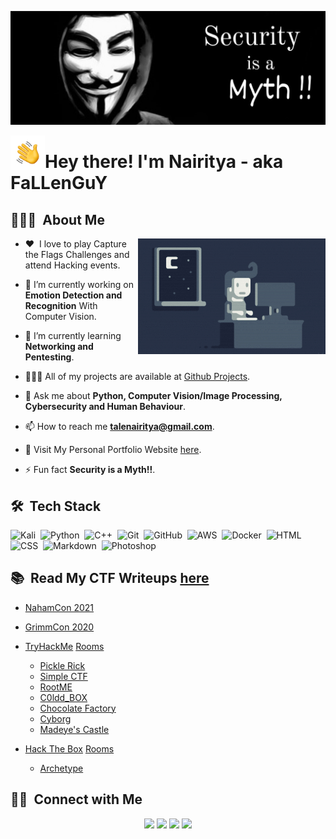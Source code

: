 <p align="center"><img alt="Anonymous" src="./assets/Anonymous.jpg" width ="1024" ></p>

<img alt="Hand Wave" src="./assets/Hand%20Wave.gif" width='55' align="left"/><h1>Hey there! I'm Nairitya - aka FaLLenGuY</h1>


<!-- ## 👋 &nbsp;Hey there! I'm Nairitya -->

## 👨🏻‍💻 &nbsp;About Me

<img alt="Night Coding" src="./assets/Night-Coding.gif" align="right"/>

- :heart: &nbsp;I love to play Capture the Flags Challenges and attend Hacking events.

- 🔭 I’m currently working on **Emotion Detection and Recognition** With Computer Vision. 

- 🌱 I’m currently learning **Networking and Pentesting**.

- 🧑🏻‍💻 All of my projects are available at [Github Projects](https://github.com/nairitya03/Projects).

- 💬 Ask me about **Python, Computer Vision/Image Processing, Cybersecurity and Human Behaviour**.

- 📫 How to reach me **talenairitya@gmail.com**.

- 🔗 Visit My Personal Portfolio Website [here](https://nairitya03.github.io/).

- ⚡ Fun fact **Security is a Myth!!**.

<!--img alt="Night Coding" src="./assets/Night-Coding.gif" align="right"/-->

## 🛠 &nbsp;Tech Stack

![Kali](https://img.shields.io/badge/-Kali-05122A?style=plastic&logo=kali-linux&logoColor=ffffff&logoWidth=20)&nbsp;
![Python](https://img.shields.io/badge/-Python-05122A?style=plastic&logo=python)&nbsp;
![C++](https://img.shields.io/badge/-C++-05122A?style=plastic&logo=C%2B%2B&logoColor=00599C)&nbsp;
![Git](https://img.shields.io/badge/-Git-05122A?style=plastic&logo=git)&nbsp;
![GitHub](https://img.shields.io/badge/-GitHub-05122A?style=plastic&logo=github)&nbsp;
![AWS](https://img.shields.io/badge/-AWS-05122A?style=plastic&logo=amazon-aws)&nbsp;
![Docker](https://img.shields.io/badge/-Ddocker-05122A?style=plastic&logo=docker)&nbsp;
![HTML](https://img.shields.io/badge/-HTML-05122A?style=plastic&logo=HTML5)&nbsp;
![CSS](https://img.shields.io/badge/-CSS-05122A?style=plastic&logo=CSS3&logoColor=1572B6)&nbsp;
![Markdown](https://img.shields.io/badge/-Markdown-05122A?style=plastic&logo=markdown)&nbsp;
![Photoshop](https://img.shields.io/badge/-Photoshop-05122A?style=plastic&logo=adobe-photoshop)&nbsp;

## 📚 &nbsp;Read My CTF Writeups [here](https://nairitya03.github.io/CTF-WriteUps/) 

- [NahamCon 2021](https://nairitya03.github.io/CTF-WriteUps/NahamCon%20CTF%202021/)

- [GrimmCon 2020](https://nairitya03.github.io/CTF-WriteUps/GrimmCon%20CTF%202020/)

- [TryHackMe](https://tryhackme.com/) [Rooms](https://nairitya03.github.io/CTF-WriteUps/THM/) 
   
    - [Pickle Rick](https://nairitya03.github.io/CTF-WriteUps/THM/Pickle%20Rick)
	- [Simple CTF](https://nairitya03.github.io/CTF-WriteUps/THM/Easy%20CTF)
	- [RootME](https://nairitya03.github.io/CTF-WriteUps/THM/RootME/)
    - [C0ldd_BOX](https://nairitya03.github.io/CTF-WriteUps/THM/C0ldd_BOX)
    - [Chocolate Factory](https://nairitya03.github.io/CTF-WriteUps/THM/Chocolate%20Factory)
    - [Cyborg](https://nairitya03.github.io/CTF-WriteUps/THM/Cyborg/)
    - [Madeye's Castle](https://nairitya03.github.io/CTF-WriteUps/THM/Madeye's%20Castle/)	

- [Hack The Box](https://www.hackthebox.eu/) [Rooms](https://nairitya03.github.io/CTF-WriteUps/HTB/) 
    - [Archetype](https://nairitya03.github.io/CTF-WriteUps/HTB/Archetype/)
    
## 🤝🏻 &nbsp;Connect with Me

<p align="center"><a href="https://linkedin.com/in/nairityatale"><img src="https://img.shields.io/badge/-Nairitya%20Tale-white?style=plastic&logo=Linkedin&logoColor=blue"/></a>  <a href="https://nairitya03.github.io"><img src="https://img.shields.io/badge/-nairitya03.github.io-white?style=plastic&logo=Google-Chrome&logoColor=0c5026"/></a>  <a href="mailto:talenairitya@gmail.com"><img src="https://img.shields.io/badge/-Gmail-white?style=plastic&logo=gmail&logoColor=red"/></a>  <a href="https://www.instagram.com/_the_fall.en_/"><img src="https://img.shields.io/badge/-_the_fall.en_-white?style=plastic&logo=instagram&logoColor=purple"/></a> </p>


